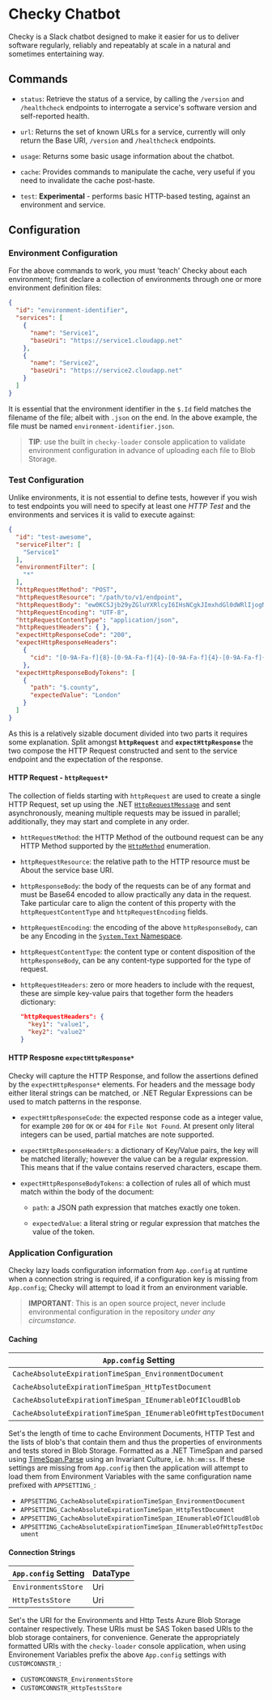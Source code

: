 # Checky Chatbot

Checky is a Slack chatbot designed to make it easier for us to deliver software
regularly, reliably and repeatably at scale in a natural and sometimes
entertaining way.

## Commands

-   `status`: Retrieve the status of a service, by calling the `/version` and
    `/healthcheck` endpoints to interrogate a service's software version and
    self-reported health.

-   `url`: Returns the set of known URLs for a service, currently will only
    return the Base URI, `/version` and `/healthcheck` endpoints.

-   `usage`: Returns some basic usage information about the chatbot.

-   `cache`: Provides commands to manipulate the cache, very useful if you need
    to invalidate the cache post-haste.

-   `test`: **Experimental** - performs basic HTTP-based testing, against an
    environment and service.

## Configuration

### Environment Configuration

For the above commands to work, you must 'teach' Checky about each
environment; first declare a collection of environments through one or more
environment definition files:

```json
{
  "id": "environment-identifier",
  "services": [
    {
      "name": "Service1",
      "baseUri": "https://service1.cloudapp.net"
    },
    {
      "name": "Service2",
      "baseUri": "https://service2.cloudapp.net"
    }
  ]
}
```

It is essential that the environment identifier in the `$.Id` field matches
the filename of the file; albeit with `.json` on the end. In the above
example, the file must be named `environment-identifier.json`.

> **TIP**: use the built in `checky-loader` console application to validate
> environment configuration in advance of uploading each file to Blob Storage.

### Test Configuration

Unlike environments, it is not essential to define tests, however if you wish
to test endpoints you will need to specify at least one *HTTP Test* and the
environments and services it is valid to execute against:

```json
{
  "id": "test-awesome",
  "serviceFilter": [
    "Service1"
  ],
  "environmentFilter": [
    "*"
  ],
  "httpRequestMethod": "POST",
  "httpRequestResource": "/path/to/v1/endpoint",
  "httpRequestBody": "ew0KCSJjb29yZGluYXRlcyI6IHsNCgkJImxhdGl0dWRlIjogNTEuNTM0LA0KICAgICJsb25naXR1ZGUiOiAtMC4xMzgNCiAgICB9LA0KICAiY291bnRyeSI6ICJHQiIsDQp9",
  "httpRequestEncoding": "UTF-8",
  "httpRequestContentType": "application/json",
  "httpRequestHeaders": { },
  "expectHttpResponseCode": "200",
  "expectHttpResponseHeaders":
    {
      "cid": "[0-9A-Fa-f]{8}-[0-9A-Fa-f]{4}-[0-9A-Fa-f]{4}-[0-9A-Fa-f]{4}-[0-9A-Fa-f]{12}"
    },
  "expectHttpResponseBodyTokens": [
    {
      "path": "$.county",
      "expectedValue": "London"
    }
  ]
}
```

As this is a relatively sizable document divided into two parts it requires
some explanation.  Split amongst **`httpRequest`** and
**`expectHttpResponse`** the two compose the HTTP Request constructed and sent
to the service endpoint and the expectation of the response.

#### HTTP Request - `httpRequest*`

The collection of fields starting with `httpRequest` are used to create a
single HTTP Request, set up using the .NET
[`HttpRequestMessage`][msdn-httprequestmessage] and sent asynchronously,
meaning multiple requests may be issued in parallel; additionally, they may
start and complete in any order.

-   `httRequestMethod`: the HTTP Method of the outbound request can be any
    HTTP Method supported by the [`HttpMethod`][msdn-httpmethod] enumeration.

-   `httpRequestResource`: the relative path to the HTTP resource must be
    About the service base URI.

-   `httpResponseBody`: the body of the requests can be of any format and must
    be Base64 encoded to allow practically any data in the request.  Take
    particular care to align the content of this property with the
    `httpRequestContentType` and `httpRequestEncoding` fields.

-   `httpRequestEncoding`: the encoding of the above `httpResponseBody`, can be
    any Encoding in the [`System.Text` Namespace][msdn-system-text-encoding].

-   `httpRequestContentType`: the content type or content disposition of the
    `httpResponseBody`, can be any content-type supported for the type of
    request.

-   `httpRequestHeaders`: zero or more headers to include with the request,
    these are simple key-value pairs that together form the headers
    dictionary:

    ```json
    "httpRequestHeaders": {
      "key1": "value1",
      "key2": "value2"
    }
    ```

#### HTTP Resposne `expectHttpResponse*`

Checky will capture the HTTP Response, and follow the assertions defined by the
`expectHttpResponse*` elements.  For headers and the message body either
literal strings can be matched, or .NET Regular Expressions can be used to
match patterns in the response.

-   `expectHttpResponseCode`: the expected response code as a integer value,
    for example `200` for `OK` or `404` for `File Not Found`.  At present only
    literal integers can be used, partial matches are note supported.

-   `expectHttpResponseHeaders`: a dictionary of Key/Value pairs, the key will
    be matched literally; however the value can be a regular expression.  This
    means that if the value contains reserved characters, escape them.

-   `expectHttpResponseBodyTokens`: a collection of rules all of which must
    match within the body of the document:

    -   `path`: a JSON path expression that matches exactly one token.

    -   `expectedValue`: a literal string or regular expression that matches
        the value of the token.

### Application Configuration

Checky lazy loads configuration information from `App.config` at runtime when a
connection string is required, if a configuration key is missing from
`App.config`; Checky will attempt to load it from an environment variable.

> **IMPORTANT**: This is an open source project, never include environmental
> configuration in the repository *under any circumstance*.

#### Caching

| `App.config` Setting                                            | DataType |
| --------------------------------------------------------------- | -------- |
| `CacheAbsoluteExpirationTimeSpan_EnvironmentDocument`           | TimeSpan |
| `CacheAbsoluteExpirationTimeSpan_HttpTestDocument`              | TimeSpan |
| `CacheAbsoluteExpirationTimeSpan_IEnumerableOfICloudBlob`       | TimeSpan |
| `CacheAbsoluteExpirationTimeSpan_IEnumerableOfHttpTestDocument` | TimeSpan |

Set's the length of time to cache Environment Documents, HTTP Test and the
lists of blob's that contain them and thus the properties of environments and
tests stored in Blob Storage.  Formatted as a .NET TimeSpan and parsed using
[TimeSpan.Parse][msdn-timespan-parse] using an Invariant Culture, i.e.
`hh:mm:ss`.  If these settings are missing from `App.config` then the
application will attempt to load them from Environment Variables with the same
configuration name prefixed with `APPSETTING_`:

-   `APPSETTING_CacheAbsoluteExpirationTimeSpan_EnvironmentDocument`
-   `APPSETTING_CacheAbsoluteExpirationTimeSpan_HttpTestDocument`
-   `APPSETTING_CacheAbsoluteExpirationTimeSpan_IEnumerableOfICloudBlob`
-   `APPSETTING_CacheAbsoluteExpirationTimeSpan_IEnumerableOfHttpTestDocument`

#### Connection Strings

| `App.config` Setting | DataType |
| -------------------- | -------- |
| `EnvironmentsStore`  | Uri      |
| `HttpTestsStore`     | Uri      |

Set's the URI for the Environments and Http Tests Azure Blob Storage container
respectively.  These URIs must be SAS Token based URIs to the blob storage
containers, for convenience.  Generate the appropriately formatted URIs with
the `checky-loader` console application, when using Environement Variables
prefix the above `App.config` settings with `CUSTOMCONNSTR_`:

-   `CUSTOMCONNSTR_EnvironmentsStore`
-   `CUSTOMCONNSTR_HttpTestsStore`

[msdn-timespan-parse]: https://msdn.microsoft.com/en-us/library/se73z7b9(v=vs.110).aspx
[msdn-httprequestmessage]: https://msdn.microsoft.com/en-us/library/system.net.http.httprequestmessage(v=vs.118).aspx
[msdn-httpmethod]: https://msdn.microsoft.com/en-us/library/system.net.http.httpmethod(v=vs.118).aspx
[msdn-system-text-encoding]: https://msdn.microsoft.com/en-us/library/system.text.encoding.aspx
